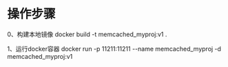 # 操作步骤
0、构建本地镜像
docker build -t memcached_myproj:v1 .

1、运行docker容器
docker run -p 11211:11211 --name memcached_myproj -d memcached_myproj:v1
